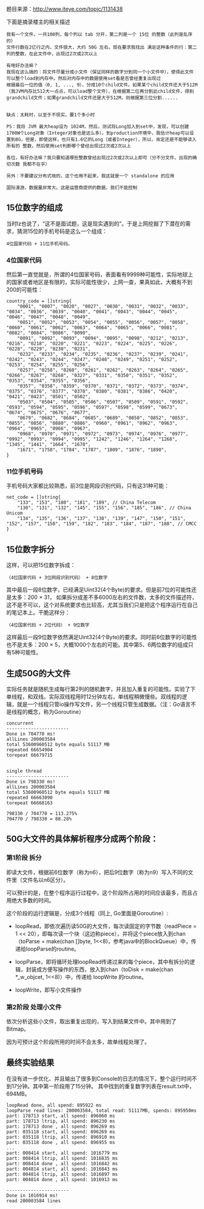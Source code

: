 题目来源：http://www.iteye.com/topic/1131438

下面是摘录楼主的相关描述

	我有一个文件，一共100列，每个列以 tab 分开，第二列是一个 15位 的整数（此列是乱序的） 
	文件行数在2亿行之内，文件很大，大约 50G 左右。现在要求我找出 满足这种条件的行：第二列的整数，在此文件中，出现过2次或2次以上 
	
	有啥好办法嘛？ 
	我现在这么搞的：将文件尽量分成小文件（保证同样的数字分到同一个小文件中），使得此文件可以整个load到内存中。然后对内存中的数据使用set看是否曾经重复出现过 
	根据最后一位的值（0, 1, ..., 9），分成10个child文件。如果某个child文件还大于512M（我JVM内存比512大一点点，可以load整个文件），在根据第二位再分割此child文件，得到 grandchild文件；如果grandchild文件还是大于512M，则根据第三位分割...... 
	
	
	缺点：太耗时，以至于不现实，要1个多小时 
	
	PS：我将 JVM 最大heap设为 1024M，然后，测试将Long加入到set中，发现，可以创建 1700W个Long对象（Integer对象也是这么多）。到production环境中，我估计heap可以设置到8G，但是，即使这样，也只有1.6亿的Long（或者Integer），所以，肯定还是不能够读入所有的 整数，然后使用set判断哪个曾经出现过2次或2次以上 
	
	各位，有好办法嘛？我只要知道哪些整数曾经出现过2次或2次以上即可（分不分文件、出现的确切次数 我都不在乎） 
	
	另外：不要建议分布式啥的，这个也用不起来，我这就是一个 standalone 的应用
	
	国际漫游，数据量非常大。这是运营商提供的数据，我们不能控制

## 15位数字的组成
当时lz也说了，“这不是面试题，这是现实遇到的”。于是上网挖掘了下潜在的需求，猜测15位的手机号码是这么一个组成：

	4位国家代码 + 11位手机号码。


### 4位国家代码


然后第一直觉就是，所谓的4位国家号码，表面看有9999种可能性，实际地球上的国家或者地区是有限的，实际可能性很少，上网一查，果真如此，大概有不到200的可能性：

			
	country_code = []string{
		"0001", "0007", "0020", "0027", "0030", "0031", "0032", "0033", "0034", "0036", "0039", "0040", "0041", "0043", "0044", "0045", "0046", "0047", "0048", "0049",
		"0051", "0052", "0053", "0054", "0055", "0056", "0057", "0058", "0060", "0061", "0062", "0063", "0064", "0065", "0066", "0081", "0082", "0084", "0086", "0090",
		"0091", "0092", "0093", "0094", "0095", "0098", "0212", "0213", "0216", "0218", "0220", "0221", "0223", "0224", "0225", "0226", "0228", "0229", "0230", "0231",
		"0232", "0233", "0234", "0235", "0236", "0237", "0239", "0241", "0242", "0243", "0244", "0247", "0248", "0249", "0251", "0252", "0253", "0254", "0255", "0256",
		"0257", "0258", "0260", "0261", "0262", "0263", "0264", "0265", "0266", "0267", "0268", "0327", "0331", "0350", "0351", "0352", "0353", "0354", "0355", "0356",
		"0357", "0358", "0359", "0370", "0371", "0372", "0373", "0374", "0375", "0376", "0377", "0378", "0380", "0381", "0386", "0420", "0421", "0423", "0501", "0502",
		"0503", "0504", "0505", "0506", "0507", "0509", "0591", "0592", "0593", "0594", "0595", "0596", "0597", "0598", "0599", "0673", "0674", "0675", "0676", "0677",
		"0679", "0682", "0684", "0685", "0689", "0850", "0852", "0853", "0855", "0856", "0880", "0886", "0960", "0961", "0962", "0963", "0964", "0965", "0966", "0967",
		"0968", "0970", "0971", "0972", "0973", "0974", "0976", "0977", "0992", "0993", "0994", "0995", "1242", "1246", "1264", "1268", "1345", "1441", "1664", "1670",
		"1671", "1758", "1784", "1787", "1809", "1876", "1890",
	}	

### 11位手机号码
手机号码大家都比较熟悉，前3位是网段识别代码，只有这31种可能：

	net_code = []string{
		"133", "153", "180", "181", "189", // China Telecom
		"130", "131", "132", "145", "155", "156", "185", "186", // China Unicom
		"134", "135", "136", "137", "138", "139", "147", "150", "151", "152", "157", "158", "159", "182", "183", "184", "187", "188", // CMCC
	}



## 15位数字拆分
这样，可以把15位数字拆成： 

	（4位国家代码 + 3位网段识别代码） + 8位数字
	
其中最后一段8位数字，已经满足Uint32(4个Byte)的要求。但是前7位的可能性还是太多：200 × 31， 如果拆分成差不多6000左右的文件数，太多的文件描述符，这不是不可以，这个对系统要求也比较高，尤其当我们只是把这个程序运行在自己的笔记本上。干脆这样分：

	（4位国家代码 + 2位代码） + 9位数字

这样最后一段9位数字依然满足Uint32(4个Byte)的要求。同时前6位数字的可能性也不是太多：200 × 5，大概1000个左右的可能。其中第5、6两位数字的组成只有5种可能性。

	


## 生成50G的大文件
实际任务就是随机生成每行第2列的随机数字，并且加入重复的可能性。实验了下单线程，和双线。实际双线程用时12分钟左右，单线程稍微慢些。双线程的逻辑，就是一个线程只管io操作写文件，另一个线程只管生成数据。（注：Go语言不是线程的概念，称为Goroutine）


	concurrent
	-----------------------
	Done in 704770 ms!
	allLines 200003584
	total 53600960512 byte equals 51117 MB
	repeated 66654904
	torepeat 66679715


	single thread
	-----------------------
	Done in 798330 ms!
	allLines 200003584
	total 53600960512 byte equals 51117 MB
	repeated 66663090
	torepeat 66668163
	
	798330 / 704770 = 113.275%
	704770 / 798330 = 88.28%


## 50G大文件的具体解析程序分成两个阶段：

### 第1阶段 拆分
即读大文件，根据前6位数字（称为n6），把后9位数字（称为n9）写入不同的文件里（文件名以n6区分）。

可以预计的是，在整个程序运行过程中，这个阶段所占用的时间应该最多，而且占用绝大多数的时间。

这个阶段的运行逻辑是，分成3个线程（同上, Go里面是Goroutine）:
* loopRead，即依次遍历读50G的大文件，每次读固定的字节数（readPiece  = 1 << 20），即每次读一个块（这边称piece），并将这个piece放入到chan（toParse = make(chan []byte, 1<<8)，参考java中的BlockQueue）中，传递给loopParse的routine。

* loopParse，即将循环处理loopRead传递过来的每个piece，其中有拆分的逻辑，封装成方便写操作的东西，放入到chan（toDisk  = make(chan *_w_objcet, 1<<8)）中，传递给 loopWrite 的routine。

* loopWrite，即写小文件操作

### 第2阶段 处理小文件
依次分析这些小文件，取出重复出现的，写入到结果文件中。其中用到了Bitmap。

因为可预计这个阶段所用的时间不会太多，故单线程处理了。



## 最终实验结果
在没有进一步优化、并且输出了很多到Console的日志的情况下，整个运行时间不到17分钟。其中第一阶段用了15分钟。
其中找到的重复数字列表在result.txt中，694MB。


	loopRead done, all spend: 895922 ms
	loopParse read lines: 200003584, total read: 51117MB, spends: 895950ms
	part: 178713 start, all spend: 896060 ms
	part: 178713 ltrip, all spend: 896230 ms
	part: 178713 done , all spend: 896269 ms
	part: 035118 start, all spend: 896269 ms
	part: 035118 ltrip, all spend: 896910 ms
	part: 035118 done , all spend: 896955 ms
	...
	part: 008414 start, all spend: 1016779 ms
	part: 008414 ltrip, all spend: 1016835 ms
	part: 008414 done , all spend: 1016842 ms
	part: 004814 start, all spend: 1016843 ms
	part: 004814 ltrip, all spend: 1016897 ms
	part: 004814 done , all spend: 1016913 ms
	
	-----------------------
	Done in 1016914 ms!
	read 200003584 lines
	
	







